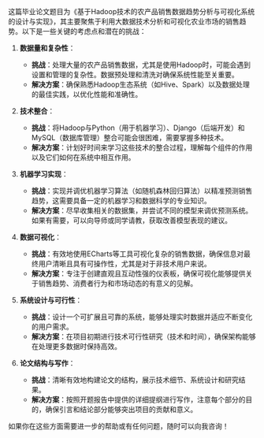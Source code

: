 这篇毕业论文题目为《基于Hadoop技术的农产品销售数据趋势分析与可视化系统的设计与实现》，其主要聚焦于利用大数据技术分析和可视化农业市场的销售趋势。以下是一些关键的考虑点和潜在的挑战：

1. **数据量和复杂性**：
   - **挑战**：处理大量的农产品销售数据，尤其是使用Hadoop时，可能会遇到设置和管理的复杂性。数据预处理和清洗对确保系统性能至关重要。
   - **解决方案**：确保熟悉Hadoop生态系统（如Hive、Spark）以及数据处理的最佳实践，以优化性能和准确性。

2. **技术整合**：
   - **挑战**：将Hadoop与Python（用于机器学习）、Django（后端开发）和MySQL（数据库管理）整合可能会很困难，需要掌握多种技术。
   - **解决方案**：计划好时间来学习这些技术的整合过程，理解每个组件的作用以及它们如何在系统中相互作用。

3. **机器学习实现**：
   - **挑战**：实现并调优机器学习算法（如随机森林回归算法）以精准预测销售趋势，这需要具备一定的机器学习和数据科学的专业知识。
   - **解决方案**：尽早收集相关的数据集，并尝试不同的模型来调优预测系统。如果有需要，可以向导师或同学请教，获取改善模型表现的建议。

4. **数据可视化**：
   - **挑战**：有效地使用ECharts等工具可视化复杂的销售数据，确保信息对最终用户清晰且具有可操作性，尤其是对于非技术用户来说。
   - **解决方案**：专注于创建直观且互动性强的仪表板，确保可视化能够提供关于销售趋势、消费者行为和市场动态的有意义的见解。

5. **系统设计与可行性**：
   - **挑战**：设计一个可扩展且可靠的系统，能够处理实时数据并适应不断变化的用户需求。
   - **解决方案**：在项目初期进行技术可行性研究（技术和时间），确保架构能够在处理更多数据时保持高效。

6. **论文结构与写作**：
   - **挑战**：清晰有效地构建论文的结构，展示技术细节、系统设计和研究结果。
   - **解决方案**：按照开题报告中提供的详细提纲进行写作，注意每个部分的目的，确保引言和结论部分能够突出项目的贡献和意义。

如果你在这些方面需要进一步的帮助或有任何问题，随时可以向我咨询！
